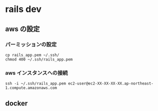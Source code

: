 # rails dev

## aws の設定

### パーミッションの設定

```shell
cp rails_app.pem ~/.ssh/
chmod 400 ~/.ssh/rails_app.pem
```

### aws インスタンスへの接続

```shell
ssh -i ~/.ssh/rails_app.pem ec2-user@ec2-XX-XX-XX-XX.ap-northeast-1.compute.amazonaws.com
```

## docker

